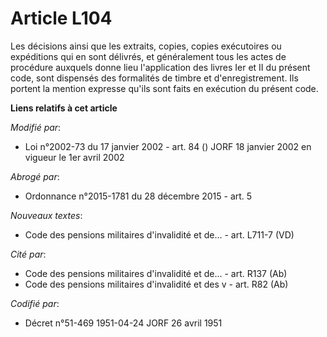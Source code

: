 # Article L104

Les décisions ainsi que les extraits, copies, copies exécutoires ou expéditions qui en sont délivrés, et généralement tous
les actes de procédure auxquels donne lieu l'application des livres Ier et II du présent code, sont dispensés des formalités
de timbre et d'enregistrement. Ils portent la mention expresse qu'ils sont faits en exécution du présent code.

**Liens relatifs à cet article**

_Modifié par_:

  - Loi n°2002-73 du 17 janvier 2002 - art. 84 () JORF 18 janvier 2002 en vigueur le 1er avril 2002

_Abrogé par_:

  - Ordonnance n°2015-1781 du 28 décembre 2015 - art. 5

_Nouveaux textes_:

  - Code des pensions militaires d'invalidité et de... - art. L711-7 (VD)

_Cité par_:

  - Code des pensions militaires d'invalidité et de... - art. R137 (Ab)
  - Code des pensions militaires d'invalidité et des v - art. R82 (Ab)

_Codifié par_:

  - Décret n°51-469 1951-04-24 JORF 26 avril 1951
